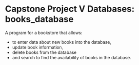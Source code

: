 # Capstone Project V Databases: books_database
A program for a bookstore that allows:
* to enter data about new books into the database,
* update book information,
* delete books from the database
* and search to find the availability of books in the database.
